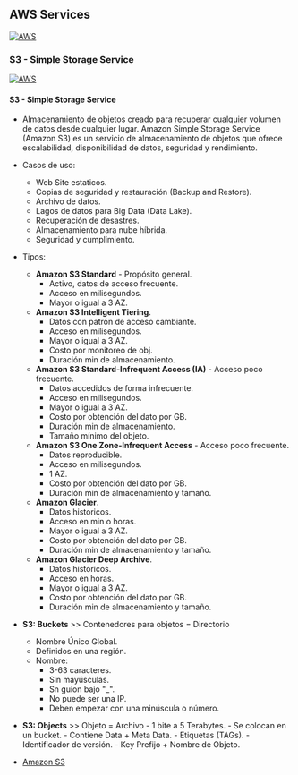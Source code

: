 ## AWS Services
[![AWS](https://img.shields.io/badge/AWS_Services-ff9900?style=for-the-badge&logo=amazon&logoColor=white&labelColor=101010)](https://github.com/Alberto-mt/AWS/blob/main/AWS%20Services/AWS_Services.md)

### S3 - Simple Storage Service
[![AWS](https://img.shields.io/badge/S3_Simple_Storage_Service.md-c08a44?style=for-the-badge&logo=amazon&logoColor=white&labelColor=101010)](https://github.com/Alberto-mt/AWS/blob/main/AWS%20Services/Categorias/EBS_Elastic_Block_Store.md)

#### S3 - Simple Storage Service
- Almacenamiento de objetos creado para recuperar cualquier volumen de datos desde cualquier lugar. Amazon Simple Storage Service (Amazon S3) es un servicio de almacenamiento de objetos que ofrece escalabilidad, disponibilidad de datos, seguridad y rendimiento.

- Casos de uso:
	- Web Site estaticos.
	- Copias de seguridad y restauración (Backup and Restore).
	- Archivo de datos.
	- Lagos de datos para Big Data (Data Lake).
	- Recuperación de desastres.
	- Almacenamiento para nube híbrida.
	- Seguridad y cumplimiento.

- Tipos:
	- **Amazon S3 Standard** - Propósito general.
		- Activo, datos de acceso frecuente.
		- Acceso en milisegundos.
		- Mayor o igual a 3 AZ.
	- **Amazon S3 Intelligent Tiering**.
		- Datos con patrón de acceso cambiante.
		- Acceso en milisegundos.
		- Mayor o igual a 3 AZ.
		- Costo por monitoreo de obj.
		- Duración min de almacenamiento.
	- **Amazon S3 Standard-Infrequent Access (IA)** - Acceso poco frecuente.
		- Datos accedidos de forma infrecuente.
		- Acceso en milisegundos.
		- Mayor o igual a 3 AZ.
		- Costo por obtención del dato por GB.
		- Duración min de almacenamiento.
		- Tamaño mínimo del objeto.
	- **Amazon S3 One Zone-Infrequent Access** - Acceso poco frecuente.
		- Datos reproducible.
		- Acceso en milisegundos.
		- 1 AZ.
		- Costo por obtención del dato por GB.
		- Duración min de almacenamiento y tamaño.
	- **Amazon Glacier**.
		- Datos historicos.
		- Acceso en min o horas.
		- Mayor o igual a 3 AZ.
		- Costo por obtención del dato por GB.
		- Duración min de almacenamiento y tamaño.
	- **Amazon Glacier Deep Archive**.
		- Datos historicos.
		- Acceso en horas.
		- Mayor o igual a 3 AZ.
		- Costo por obtención del dato por GB.
		- Duración min de almacenamiento y tamaño.

- **S3: Buckets** >> Contenedores para objetos = Directorio
	- Nombre Único Global.
	- Definidos en una región.
	- Nombre:
		- 3-63 caracteres.
		- Sin mayúsculas.
		- Sn guion bajo "_".
		- No puede ser una IP.
		- Deben empezar con una minúscula o número.

- **S3: Objects** >> Objeto = Archivo
		- 1 bite a 5 Terabytes.
		- Se colocan en un bucket.
		- Contiene Data + Meta Data.
		- Etiquetas (TAGs).
		- Identificador de versión.
		- Key Prefijo + Nombre de Objeto.

- [Amazon S3](https://aws.amazon.com/es/s3/)

